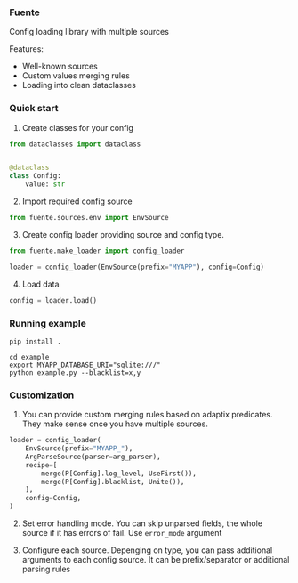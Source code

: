 ### Fuente

Config loading library with multiple sources

Features:

* Well-known sources
* Custom values merging rules
* Loading into clean dataclasses

### Quick start

1. Create classes for your config

```python
from dataclasses import dataclass


@dataclass
class Config:
    value: str
```

2. Import required config source

```python
from fuente.sources.env import EnvSource
```

3. Create config loader providing source and config type.

```python
from fuente.make_loader import config_loader

loader = config_loader(EnvSource(prefix="MYAPP"), config=Config)
```

4. Load data

```python
config = loader.load()
```

### Running example

```shell
pip install .

cd example
export MYAPP_DATABASE_URI="sqlite:///"
python example.py --blacklist=x,y
```

### Customization

1. You can provide custom merging rules based on adaptix predicates. 
They make sense once you have multiple sources.
```python
loader = config_loader(
    EnvSource(prefix="MYAPP_"),
    ArgParseSource(parser=arg_parser),
    recipe=[
        merge(P[Config].log_level, UseFirst()),
        merge(P[Config].blacklist, Unite()),
    ],
    config=Config,
)
```

2. Set error handling mode. You can skip unparsed fields, the whole source if it has errors of fail. Use `error_mode` argument

3. Configure each source. Depenging on type, you can pass additional arguments to each config source. It can be prefix/separator or additional parsing rules
